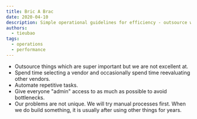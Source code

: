 ```yaml
---
title: Bric A Brac
date: 2020-04-10
description: Simple operational guidelines for efficiency - outsource what we're not great at, automate repetitive tasks, avoid bottlenecks through broad access, and use existing solutions before building custom ones.
authors:
  - tieubao
tags:
  - operations
  - performance
---
```


* Outsource things which are super important but we are not excellent at.
* Spend time selecting a vendor and occasionally spend time reevaluating other vendors.
* Automate repetitive tasks.
* Give everyone "admin" access to as much as possible to avoid bottlenecks.
* Our problems are not unique. We will try manual processes first. When we do build something, it is usually after using other things for years.
